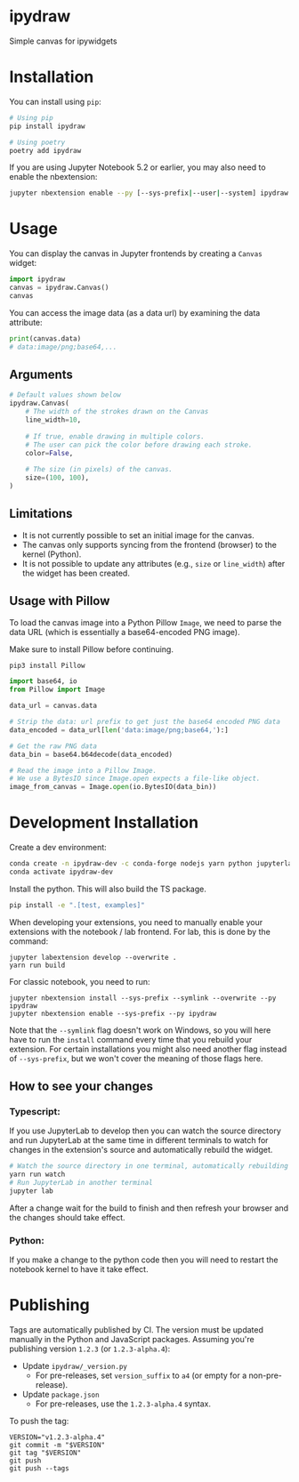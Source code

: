 # ipydraw

Simple canvas for ipywidgets

# Installation

You can install using `pip`:

```bash
# Using pip
pip install ipydraw

# Using poetry
poetry add ipydraw
```

If you are using Jupyter Notebook 5.2 or earlier, you may also need to enable
the nbextension:
```bash
jupyter nbextension enable --py [--sys-prefix|--user|--system] ipydraw
```

# Usage

You can display the canvas in Jupyter frontends by creating a `Canvas` widget:
```python
import ipydraw
canvas = ipydraw.Canvas()
canvas
```

You can access the image data (as a data url) by examining the data attribute:
```python
print(canvas.data)
# data:image/png;base64,...
```

## Arguments
```python
# Default values shown below
ipydraw.Canvas(
    # The width of the strokes drawn on the Canvas
    line_width=10,
    
    # If true, enable drawing in multiple colors.
    # The user can pick the color before drawing each stroke.
    color=False,
    
    # The size (in pixels) of the canvas.
    size=(100, 100),
)
```

## Limitations
* It is not currently possible to set an initial image for the canvas.
* The canvas only supports syncing from the frontend (browser) to the kernel (Python).
* It is not possible to update any attributes (e.g., `size` or `line_width`) after the widget has been created.

## Usage with Pillow
To load the canvas image into a Python Pillow `Image`, we need to parse the data URL
(which is essentially a base64-encoded PNG image).

Make sure to install Pillow before continuing.
```sh
pip3 install Pillow
```

```python
import base64, io
from Pillow import Image

data_url = canvas.data

# Strip the data: url prefix to get just the base64 encoded PNG data
data_encoded = data_url[len('data:image/png;base64,'):]

# Get the raw PNG data
data_bin = base64.b64decode(data_encoded)

# Read the image into a Pillow Image.
# We use a BytesIO since Image.open expects a file-like object.
image_from_canvas = Image.open(io.BytesIO(data_bin))
```

# Development Installation

Create a dev environment:
```bash
conda create -n ipydraw-dev -c conda-forge nodejs yarn python jupyterlab
conda activate ipydraw-dev
```

Install the python. This will also build the TS package.
```bash
pip install -e ".[test, examples]"
```

When developing your extensions, you need to manually enable your extensions with the
notebook / lab frontend. For lab, this is done by the command:

```
jupyter labextension develop --overwrite .
yarn run build
```

For classic notebook, you need to run:

```
jupyter nbextension install --sys-prefix --symlink --overwrite --py ipydraw
jupyter nbextension enable --sys-prefix --py ipydraw
```

Note that the `--symlink` flag doesn't work on Windows, so you will here have to run
the `install` command every time that you rebuild your extension. For certain installations
you might also need another flag instead of `--sys-prefix`, but we won't cover the meaning
of those flags here.

## How to see your changes
### Typescript:
If you use JupyterLab to develop then you can watch the source directory and run JupyterLab at the same time in different
terminals to watch for changes in the extension's source and automatically rebuild the widget.

```bash
# Watch the source directory in one terminal, automatically rebuilding when needed
yarn run watch
# Run JupyterLab in another terminal
jupyter lab
```

After a change wait for the build to finish and then refresh your browser and the changes should take effect.

### Python:
If you make a change to the python code then you will need to restart the notebook kernel to have it take effect.

# Publishing

Tags are automatically published by CI.
The version must be updated manually in the Python and JavaScript packages.
Assuming you're publishing version `1.2.3` (or `1.2.3-alpha.4`):
* Update `ipydraw/_version.py`
  * For pre-releases, set `version_suffix` to `a4` (or empty for a non-pre-release).
* Update `package.json`
  * For pre-releases, use the `1.2.3-alpha.4` syntax.

To push the tag:
```
VERSION="v1.2.3-alpha.4"
git commit -m "$VERSION"
git tag "$VERSION"
git push
git push --tags
```
